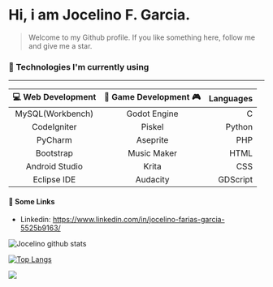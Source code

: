 <h1>Hi, i am Jocelino F. Garcia.</h1>

> Welcome to my Github profile. If you like something here, follow me and give me a star.

### :scroll: Technologies I'm currently using

_________________________________________________________________________________________________

|   :computer: Web Development   |  :space_invader: Game Development :video_game:  |    Languages    |
|           :---:                |                      :---:                      |       ---:      |
| MySQL(Workbench)               | Godot Engine                                    | C               |
| CodeIgniter                    | Piskel                                          | Python          |
| PyCharm                        | Aseprite                                        | PHP             |
| Bootstrap                      | Music Maker                                     | HTML            |
| Android Studio                 | Krita                                           | CSS             |
| Eclipse IDE                    | Audacity                                        | GDScript        |

#### :busts_in_silhouette: Some Links
 - Linkedin: https://www.linkedin.com/in/jocelino-farias-garcia-5525b9163/
 
 
 ![Jocelino github stats](https://github-readme-stats.vercel.app/api?username=jocelinoFG017&show_icons=true&theme=merko)
 
[![Top Langs](https://github-readme-stats.vercel.app/api/top-langs/?username=jocelinoFG017&langs_count=6&layout=compact)](https://github.com/jocelinoFG017/github-readme-stats)

<img align="left" src="https://visitor-badge.laobi.icu/badge?page_id=jocelinoFG017.jocelinoFG017" />
